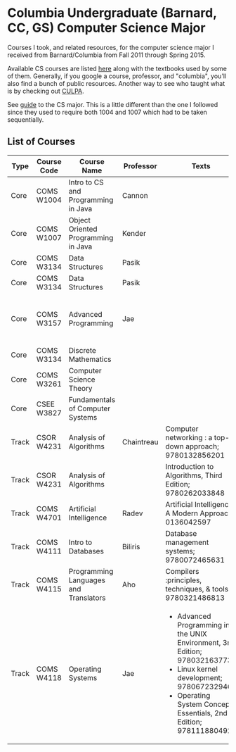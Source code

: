 # Columbia Undergraduate (Barnard, CC, GS) Computer Science Major

Courses I took, and related resources, for the computer science major I received from Barnard/Columbia from Fall 2011 through Spring 2015.

Available CS courses are listed [here](http://www.columbia.edu/cu/bulletin/uwb/) along with the textbooks used by some of them. Generally, if you google a course, professor, and "columbia", you'll also find a bunch of public resources. Another way to see who taught what is by checking out [CULPA](http://www.culpa.info/).

See [guide](https://github.com/mdzhang/columbia-cs-resources/blob/master/Guide.pdf) to the CS major. This is a little different than the one I followed since they used to require both 1004 and 1007 which had to be taken sequentially.

## List of Courses

| Type  | Course Code | Course Name | Professor | Texts | Additional Resources |
|-------| ------------|-------------|-----------|-------|----------------------|
| Core  | COMS W1004  | Intro to CS and Programming in Java | Cannon | | |
| Core  | COMS W1007  | Object Oriented Programming in Java | Kender | | |
| Core  | COMS W3134  | Data Structures | Pasik | | |
| Core  | COMS W3134  | Data Structures | Pasik | | |
| Core  | COMS W3157  | Advanced Programming | Jae | | <ul><li>[lecture notes](http://www.cs.columbia.edu/~jae/3157-LAST/)</li><li>TAs [repo](https://github.com/cs3157)</li></ul> |
| Core  | COMS W3134  | Discrete Mathematics | | | |
| Core  | COMS W3261  | Computer Science Theory | | | |
| Core  | CSEE W3827  | Fundamentals of Computer Systems | | | |
| Track | CSOR W4231  | Analysis of Algorithms | Chaintreau | Computer networking : a top-down approach; 9780132856201 | [lecture notes](http://www.cs.columbia.edu/~augustin/) |
| Track | CSOR W4231  | Analysis of Algorithms | | Introduction to Algorithms, Third Edition; 9780262033848 | |
| Track | COMS W4701  | Artificial Intelligence | Radev | Artificial Intelligence, A Modern Approach; 0136042597 | [lecture notes](http://www1.cs.columbia.edu/~cs4701/) |
| Track | COMS W4111  | Intro to Databases | Biliris | Database management systems; 9780072465631 | [lecture notes](http://www.cs.columbia.edu/~biliris/4111/index.htm/) |
| Track | COMS W4115  | Programming Languages and Translators | Aho | Compilers :principles, techniques, & tools; 9780321486813 | [lecture notes](http://www.cs.columbia.edu/~aho/cs4115/) |
| Track | COMS W4118  | Operating Systems | Jae | <ul><li>Advanced Programming in the UNIX Environment, 3rd Edition; 9780321637734</li><li>Linux kernel development; 9780672329463</li><li>Operating System Concepts Essentials, 2nd Edition; 9781118804926</li></ul> | [lecture notes](http://www.cs.columbia.edu/~jae/4118/) |
